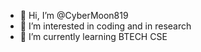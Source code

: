 - 👋 Hi, I’m @CyberMoon819
- 👀 I’m interested in coding and in research
- 🌱 I’m currently learning BTECH CSE

<!---
CyberMoon819/CyberMoon819 is a ✨ special ✨ repository because its `README.md` (this file) appears on your GitHub profile.
You can click the Preview link to take a look at your changes.
--->
